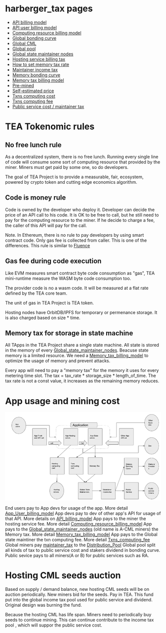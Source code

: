 # harberger_tax pages

* [API billing model](harberger_tax/API_billing_model.md)
* [API user billing model](harberger_tax/App_User_billing_model.md)
* [Computing resource billing model](harberger_tax/Computing_resource_billing_model.md)
* [Global bonding curve](harberger_tax/Global_bonding_curve.md)
* [Global CML](harberger_tax/Maintainer_tax.md)
* [Global pool](epoch10_billing_tax/Collection_pool.md)
* [Global state maintainer nodes](harberger_tax/Global_state_maintainer_nodes.md)
* [Hosting service billing tax](harberger_tax/hosting_service_billing_tax.md)
* [How to set memory tax rate](harberger_tax/how_to_set_memory_tax_rate.md)
* [Maintainer income tax](harberger_tax/maintainer_tax.md)
* [Memory bonding curve](harberger_tax/memory_bonding_curve.md)
* [Memory tax billing model](harberger_tax/Memory_tax_billing_model.md)
* [Pre-mined](harberger_tax/pre_mined.md)
* [Self-estimated price](harberger_tax/self_estimate_price.md)
* [Txns computing cost](harberger_tax/Txns_computing_cost.md)
* [Txns computing fee](harberger_tax/Txns_computing_fee.md)
* [Public service cost / maintainer tax](harberger_tax/What_if_public_service_cost_run_off_maintainer_income_tax.md)

# TEA Tokenomic rules

## No free lunch rule

As a decentralized system, there is no free lunch. Running every single line of code will consume some sort of computing resource that provided by the miner. Miners must get paid by some one, so do developers. 

The goal of TEA Project is to provide a measurable, fair, ecosystem, powered by crypto token and cutting edge economics algorithm. 

## Code is money rule

Code is owned by the developer who deploy it. Developer can decide the price of an API call to his code. It is OK to be free to call, but he still need to pay for the computing resource to the miner.  If he decide to charge a fee, the caller of this API will pay for the call.

Note. In Ethereum, there is no rule to pay developers by using smart contract code. Only gas fee is collected from caller. This is one of the differences. This rule is similar to [Fluence](https://fluence.network/)

## Gas fee during code execution

Like EVM measures smart contract byte code consumption as  "gas", TEA mini-runtime measure the WASM byte code consumption too. 

The provider code is no a wasm code. It will be measured at a flat rate defined by the TEA core team.

The unit of gas in TEA Project is TEA token.

Hosting nodes have OrbitDB/IPFS for temporary or permenance storage. It is also charged based on size * time.

## Memory tax for storage in state machine

All TApps in the TEA Project share a single state machine. All state is stored in the memory of every [Global_state_maintainer_nodes](Global_state_maintainer_nodes.md). Beacuse state memory is a limited resource. We need a [Memory_tax_billing_model](Memory_tax_billing_model.md) to optimize the usage of memory and prevent attacks. 

Every app will need to pay a "memory tax" for the memory it uses for every metering time slot. The tax = tax_rate * storage_size * length_of_time. The tax rate is not a const value, it increases as the remaining memory reduces. 

# App usage and mining cost

![WX20220618-150639.png](WX20220618-150639.png)

End users pay to App devs for usage of the app. More detail [App_User_billing_model](App_User_billing_model.md)
App devs pay to dev of other app's API for usage of that API. More details on [API_billing_model](API_billing_model.md)
App pays to the miner the hosting service fee. More detail [Computing_resource_billing_model](Computing_resource_billing_model.md)
App pays to the [Global_state_maintainer_nodes](Global_state_maintainer_nodes.md) (old name is A-CML miners) the Memory tax. More detail [Memory_tax_billing_model](Memory_tax_billing_model.md)
App pays to the Global state maintiner the txn computing fee. More detail [Txns_computing_fee](Txns_computing_fee.md)
Global miners pay [maintainer_tax](maintainer_tax.md) to the [Distribution_Pool](../epoch10_billing_tax/Distribution_Pool.md)
Global pool split all kinds of tax to public service cost and stakers dividend in bonding curve.
Public sevice pays to all miners(A or B) for public services such as RA.

# Hosting CML seeds auction

Based on supply / demand balance, new hosting CML seeds will be on auction periodically.
New miners bid for the seeds. Pay in TEA.
This fund put into the global income tax pool used for public service and dividend. Original design was burning the fund.

Because the hosting CML has life span. Miners need to periodically buy 
seeds to continue mining. This can continue contribute to the income tax pool , which will suppor the public service cost.
